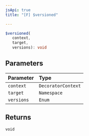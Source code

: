```yaml
---
jsApi: true
title: "[F] $versioned"

---
```

```ts
$versioned(
   context, 
   target, 
   versions): void
```

## Parameters

| Parameter | Type |
| :------ | :------ |
| `context` | `DecoratorContext` |
| `target` | `Namespace` |
| `versions` | `Enum` |

## Returns

`void`
